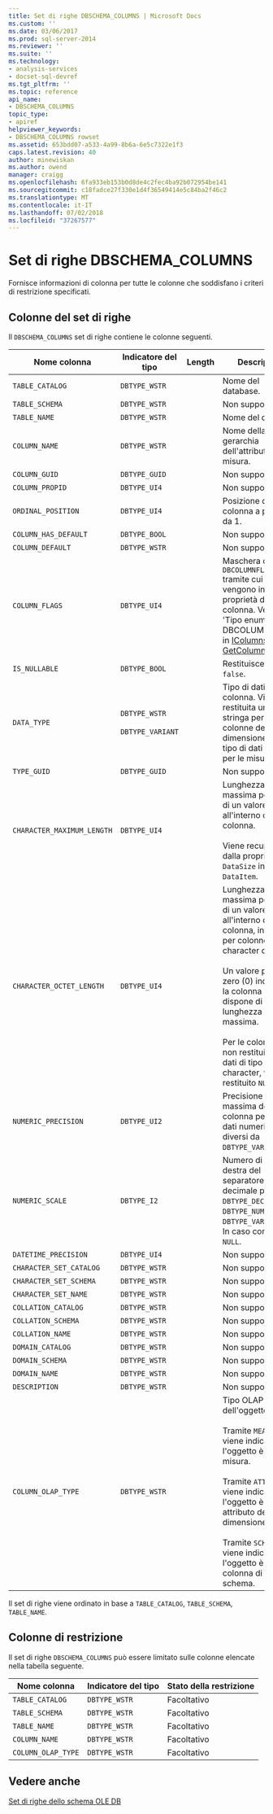 ```yaml
---
title: Set di righe DBSCHEMA_COLUMNS | Microsoft Docs
ms.custom: ''
ms.date: 03/06/2017
ms.prod: sql-server-2014
ms.reviewer: ''
ms.suite: ''
ms.technology:
- analysis-services
- docset-sql-devref
ms.tgt_pltfrm: ''
ms.topic: reference
api_name:
- DBSCHEMA_COLUMNS
topic_type:
- apiref
helpviewer_keywords:
- DBSCHEMA_COLUMNS rowset
ms.assetid: 653bdd07-a533-4a99-8b6a-6e5c7322e1f3
caps.latest.revision: 40
author: minewiskan
ms.author: owend
manager: craigg
ms.openlocfilehash: 6fa933eb153b0d8de4c2fec4ba92b072954be141
ms.sourcegitcommit: c18fadce27f330e1d4f36549414e5c84ba2f46c2
ms.translationtype: MT
ms.contentlocale: it-IT
ms.lasthandoff: 07/02/2018
ms.locfileid: "37267577"
---
```

# <a name="dbschemacolumns-rowset"></a>Set di righe DBSCHEMA_COLUMNS
  Fornisce informazioni di colonna per tutte le colonne che soddisfano i criteri di restrizione specificati.  
  
## <a name="rowset-columns"></a>Colonne del set di righe  
 Il `DBSCHEMA_COLUMNS` set di righe contiene le colonne seguenti.  
  
|Nome colonna|Indicatore del tipo|Length|Description|  
|-----------------|--------------------|------------|-----------------|  
|`TABLE_CATALOG`|`DBTYPE_WSTR`||Nome del database.|  
|`TABLE_SCHEMA`|`DBTYPE_WSTR`||Non supportato.|  
|`TABLE_NAME`|`DBTYPE_WSTR`||Nome del cubo.|  
|`COLUMN_NAME`|`DBTYPE_WSTR`||Nome della gerarchia dell'attributo o della misura.|  
|`COLUMN_GUID`|`DBTYPE_GUID`||Non supportato.|  
|`COLUMN_PROPID`|`DBTYPE_UI4`||Non supportato.|  
|`ORDINAL_POSITION`|`DBTYPE_UI4`||Posizione della colonna a partire da 1.|  
|`COLUMN_HAS_DEFAULT`|`DBTYPE_BOOL`||Non supportato.|  
|`COLUMN_DEFAULT`|`DBTYPE_WSTR`||Non supportato.|  
|`COLUMN_FLAGS`|`DBTYPE_UI4`||Maschera di bit `DBCOLUMNFLAGS` tramite cui vengono indicate le proprietà della colonna. Vedere 'Tipo enumerato DBCOLUMNFLAGS' in [IColumnsInfo:: GetColumnInfo](http://msdn2.microsoft.com/library/ms722704.aspx)|  
|`IS_NULLABLE`|`DBTYPE_BOOL`||Restituisce sempre `false`.|  
|`DATA_TYPE`|`DBTYPE_WSTR`<br /><br /> `DBTYPE_VARIANT`||Tipo di dati della colonna. Viene restituita una stringa per le colonne della dimensione e un tipo di dati Variant per le misure.|  
|`TYPE_GUID`|`DBTYPE_GUID`||Non supportato.|  
|`CHARACTER_MAXIMUM_LENGTH`|`DBTYPE_UI4`||Lunghezza massima possibile di un valore all'interno della colonna.<br /><br /> Viene recuperata dalla proprietà `DataSize` in `DataItem`.|  
|`CHARACTER_OCTET_LENGTH`|`DBTYPE_UI4`||Lunghezza massima possibile di un valore all'interno della colonna, in byte, per colonne di tipo character o binary.<br /><br /> Un valore pari a zero (0) indica che la colonna non dispone di una lunghezza massima.<br /><br /> Per le colonne che non restituiscono dati di tipo binary o character, verrà restituito `NULL`.|  
|`NUMERIC_PRECISION`|`DBTYPE_UI2`||Precisione massima della colonna per tipi di dati numerici diversi da `DBTYPE_VARNUMERIC`.|  
|`NUMERIC_SCALE`|`DBTYPE_I2`||Numero di cifre a destra del separatore decimale per `DBTYPE_DECIMAL`, `DBTYPE_NUMERIC`, `DBTYPE_VARNUMERIC`. In caso contrario è `NULL`.|  
|`DATETIME_PRECISION`|`DBTYPE_UI4`||Non supportato.|  
|`CHARACTER_SET_CATALOG`|`DBTYPE_WSTR`||Non supportato.|  
|`CHARACTER_SET_SCHEMA`|`DBTYPE_WSTR`||Non supportato.|  
|`CHARACTER_SET_NAME`|`DBTYPE_WSTR`||Non supportato.|  
|`COLLATION_CATALOG`|`DBTYPE_WSTR`||Non supportato.|  
|`COLLATION_SCHEMA`|`DBTYPE_WSTR`||Non supportato.|  
|`COLLATION_NAME`|`DBTYPE_WSTR`||Non supportato.|  
|`DOMAIN_CATALOG`|`DBTYPE_WSTR`||Non supportato.|  
|`DOMAIN_SCHEMA`|`DBTYPE_WSTR`||Non supportato.|  
|`DOMAIN_NAME`|`DBTYPE_WSTR`||Non supportato.|  
|`DESCRIPTION`|`DBTYPE_WSTR`||Non supportato.|  
|`COLUMN_OLAP_TYPE`|`DBTYPE_WSTR`||Tipo OLAP dell'oggetto.<br /><br /> Tramite `MEASURE` viene indicato che l'oggetto è una misura.<br /><br /> Tramite `ATTRIBUTE` viene indicato che l'oggetto è un attributo della dimensione.<br /><br /> Tramite `SCHEMA` viene indicato che l'oggetto è una colonna di uno schema.|  
  
 Il set di righe viene ordinato in base a `TABLE_CATALOG`, `TABLE_SCHEMA`, `TABLE_NAME`.  
  
## <a name="restriction-columns"></a>Colonne di restrizione  
 Il set di righe `DBSCHEMA_COLUMNS` può essere limitato sulle colonne elencate nella tabella seguente.  
  
|Nome colonna|Indicatore del tipo|Stato della restrizione|  
|-----------------|--------------------|-----------------------|  
|`TABLE_CATALOG`|`DBTYPE_WSTR`|Facoltativo|  
|`TABLE_SCHEMA`|`DBTYPE_WSTR`|Facoltativo|  
|`TABLE_NAME`|`DBTYPE_WSTR`|Facoltativo|  
|`COLUMN_NAME`|`DBTYPE_WSTR`|Facoltativo|  
|`COLUMN_OLAP_TYPE`|`DBTYPE_WSTR`|Facoltativo|  
  
## <a name="see-also"></a>Vedere anche  
 [Set di righe dello schema OLE DB](ole-db-schema-rowsets.md)  
  
  
